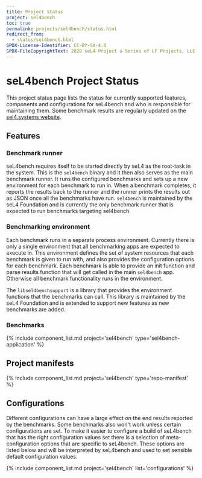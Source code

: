 ```yaml
---
title: Project Status
project: sel4bench
toc: true
permalink: projects/sel4bench/status.html
redirect_from:
  - status/sel4bench.html
SPDX-License-Identifier: CC-BY-SA-4.0
SPDX-FileCopyrightText: 2020 seL4 Project a Series of LF Projects, LLC.
---
```


# seL4bench Project Status

This project status page lists the status for currently supported features, components
and configurations for seL4bench and who is responsible for maintaining them.
Some benchmark results are regularly updated on the [sel4.systems website](http://sel4.systems/About/Performance/).

## Features

### Benchmark runner

seL4bench requires itself to be started directly by seL4 as the root-task in the system.
This is the `sel4bench` binary and it then also serves as the main benchmark runner.
It runs the configured benchmarks and sets up a new environment for each benchmark to run in.
When a benchmark completes, it reports the results back to the runner and the runner prints
the results out as JSON once all the benchmarks have run. `sel4bench` is maintained
by the seL4 Foundation and is currently the only benchmark runner that is expected to
run benchmarks targeting sel4bench.

### Benchmarking environment

Each benchmark runs in a separate process environment. Currently there is only a single environment
that all benchmarking apps are expected to execute in. This environment defines the set of
system resources that each benchmark is given to run with, and also provides the configuration
options for each benchmark. Each benchmark is able to provide an init function and parse results function
that will get called in the main `sel4bench` app. Otherwise all benchmark functionality runs in the environment.

The `libsel4benchsupport` is a library that provides the environment functions that the benchmarks can call.
This library is maintained by the seL4 Foundation and is extended to support new features as new benchmarks are added.


### Benchmarks

{% include component_list.md project='sel4bench' type='sel4bench-application' %}

## Project manifests

{% include component_list.md project='sel4bench' type='repo-manifest' %}



## Configurations

Different configurations can have a large effect on the end results reported by the benchmarks.
Some benchmarks also won't work unless certain configurations are set. To make it easier
to configure a build of seL4bench that has the right configuration values set there is
a selection of meta-configuration options that are specific to seL4bench. These options
are listed below and will be interpreted by seL4bench and used to set sensible default
configuration values.

{% include component_list.md project='sel4bench' list='configurations' %}
